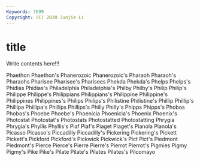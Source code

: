 ```yaml
---
Keywords: 7699
Copyright: (C) 2020 Junjie Li
---
```


# title

Write contents here!!!

Phaethon 
Phaethon's 
Phanerozoic 
Phanerozoic's 
Pharaoh 
Pharaoh's
Pharaohs 
Pharisee 
Pharisee's 
Pharisees 
Phekda 
Phekda's 
Phelps 
Phelps's 
Phidias 
Phidias's
Philadelphia 
Philadelphia's 
Philby 
Philby's 
Philip 
Philip's 
Philippe 
Philippe's 
Philippians 
Philippians's
Philippine 
Philippine's 
Philippines 
Philippines's 
Philips 
Philips's 
Philistine 
Philistine's 
Phillip 
Phillip's
Phillipa 
Phillipa's 
Phillips 
Phillips's 
Philly 
Philly's 
Phipps 
Phipps's 
Phobos 
Phobos's
Phoebe 
Phoebe's 
Phoenicia 
Phoenicia's 
Phoenix 
Phoenix's 
Photostat 
Photostat's 
Photostats 
Photostatted
Photostatting 
Phrygia 
Phrygia's 
Phyllis 
Phyllis's 
Piaf 
Piaf's 
Piaget 
Piaget's 
Pianola
Pianola's 
Picasso 
Picasso's 
Piccadilly 
Piccadilly's 
Pickering 
Pickering's 
Pickett 
Pickett's 
Pickford
Pickford's 
Pickwick 
Pickwick's 
Pict 
Pict's 
Piedmont 
Piedmont's 
Pierce 
Pierce's 
Pierre
Pierre's 
Pierrot 
Pierrot's 
Pigmies 
Pigmy 
Pigmy's 
Pike 
Pike's 
Pilate 
Pilate's
Pilates 
Pilates's 
Pilcomayo 
